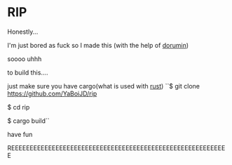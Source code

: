 # RIP

Honestly...

I'm just bored as fuck so I made this (with the help of [dorumin](https://github.com/dorumin))

soooo uhhh

to build this....

just make sure you have cargo(what is used with [rust](https://www.rust-lang.org/))
``$ git clone https://github.com/YaBoiJD/rip

$ cd rip

$ cargo build``

have fun


REEEEEEEEEEEEEEEEEEEEEEEEEEEEEEEEEEEEEEEEEEEEEEEEEEEEEEEEEEE
